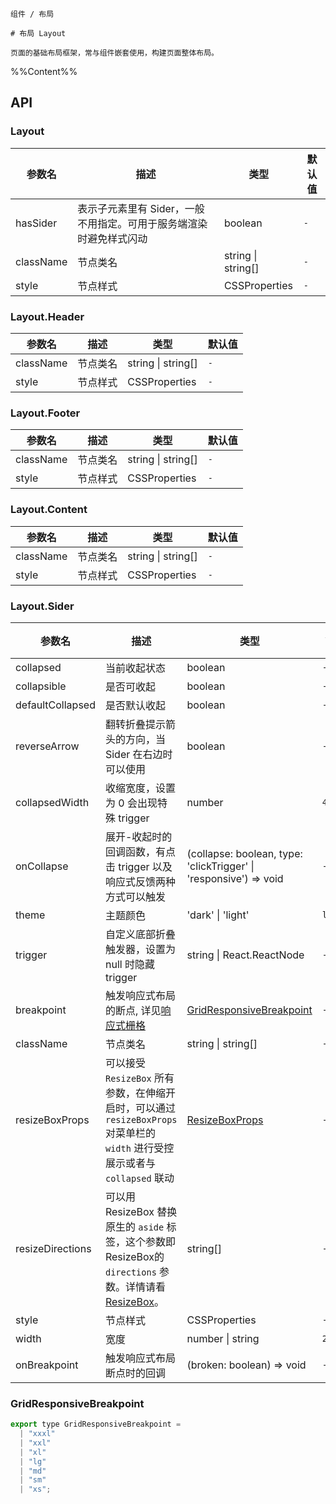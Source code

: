 `````
组件 / 布局

# 布局 Layout

页面的基础布局框架，常与组件嵌套使用，构建页面整体布局。
`````

%%Content%%

## API

### Layout

|参数名|描述|类型|默认值|
|---|---|---|---|
|hasSider|表示子元素里有 Sider，一般不用指定。可用于服务端渲染时避免样式闪动|boolean |`-`|
|className|节点类名|string \| string[] |`-`|
|style|节点样式|CSSProperties |`-`|

### Layout.Header

|参数名|描述|类型|默认值|
|---|---|---|---|
|className|节点类名|string \| string[] |`-`|
|style|节点样式|CSSProperties |`-`|

### Layout.Footer

|参数名|描述|类型|默认值|
|---|---|---|---|
|className|节点类名|string \| string[] |`-`|
|style|节点样式|CSSProperties |`-`|

### Layout.Content

|参数名|描述|类型|默认值|
|---|---|---|---|
|className|节点类名|string \| string[] |`-`|
|style|节点样式|CSSProperties |`-`|

### Layout.Sider

|参数名|描述|类型|默认值|版本|
|---|---|---|---|---|
|collapsed|当前收起状态|boolean |`-`|-|
|collapsible|是否可收起|boolean |`-`|-|
|defaultCollapsed|是否默认收起|boolean |`-`|-|
|reverseArrow|翻转折叠提示箭头的方向，当 Sider 在右边时可以使用|boolean |`-`|-|
|collapsedWidth|收缩宽度，设置为 0 会出现特殊 trigger|number |`48`|-|
|onCollapse|展开-收起时的回调函数，有点击 trigger 以及响应式反馈两种方式可以触发|(collapse: boolean, type: 'clickTrigger' \| 'responsive') => void |`-`|-|
|theme|主题颜色|'dark' \| 'light' |`light`|-|
|trigger|自定义底部折叠触发器，设置为 null 时隐藏 trigger|string \| React.ReactNode |`-`|-|
|breakpoint|触发响应式布局的断点, 详见[响应式栅格](/react/components/Grid)|[GridResponsiveBreakpoint](#gridresponsivebreakpoint) |`-`|-|
|className|节点类名|string \| string[] |`-`|-|
|resizeBoxProps|可以接受 `ResizeBox` 所有参数，在伸缩开启时，可以通过 `resizeBoxProps` 对菜单栏的 `width` 进行受控展示或者与 `collapsed` 联动|[ResizeBoxProps](resize-box#resizebox) |`-`|2.34.0|
|resizeDirections|可以用 ResizeBox 替换原生的 `aside` 标签，这个参数即 ResizeBox的 `directions` 参数。详情请看 [ResizeBox](/react/components/resize-box)。|string[] |`-`|-|
|style|节点样式|CSSProperties |`-`|-|
|width|宽度|number \| string |`200`|-|
|onBreakpoint|触发响应式布局断点时的回调|(broken: boolean) => void |`-`|-|

### GridResponsiveBreakpoint

```js
export type GridResponsiveBreakpoint =
  | "xxxl"
  | "xxl"
  | "xl"
  | "lg"
  | "md"
  | "sm"
  | "xs";
```
